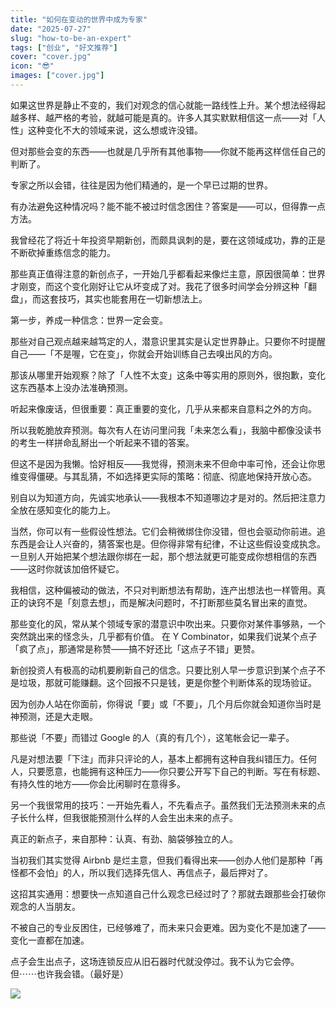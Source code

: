 ```yaml
---
title: "如何在变动的世界中成为专家"
date: "2025-07-27"
slug: "how-to-be-an-expert"
tags: ["创业", "好文推荐"]
cover: "cover.jpg"
icon: "😎"
images: ["cover.jpg"]
---
```

如果这世界是静止不变的，我们对观念的信心就能一路线性上升。某个想法经得起越多样、越严格的考验，就越可能是真的。许多人其实默默相信这一点——对「人性」这种变化不大的领域来说，这么想或许没错。



但对那些会变的东西——也就是几乎所有其他事物——你就不能再这样信任自己的判断了。



专家之所以会错，往往是因为他们精通的，是一个早已过期的世界。



有办法避免这种情况吗？能不能不被过时信念困住？答案是——可以，但得靠一点方法。



我曾经花了将近十年投资早期新创，而颇具讽刺的是，要在这领域成功，靠的正是不断砍掉重练信念的能力。



那些真正值得注意的新创点子，一开始几乎都看起来像烂主意，原因很简单：世界才刚变，而这个变化刚好让它从坏变成了对。我花了很多时间学会分辨这种「翻盘」，而这套技巧，其实也能套用在一切新想法上。



第一步，养成一种信念：世界一定会变。



那些对自己观点越来越笃定的人，潜意识里其实是认定世界静止。只要你不时提醒自己——「不是喔，它在变」，你就会开始训练自己去嗅出风的方向。



那该从哪里开始观察？除了「人性不太变」这条中等实用的原则外，很抱歉，变化这东西基本上没办法准确预测。



听起来像废话，但很重要：真正重要的变化，几乎从来都来自意料之外的方向。



所以我乾脆放弃预测。每次有人在访问里问我「未来怎么看」，我脑中都像没读书的考生一样拼命乱掰出一个听起来不错的答案。



但这不是因为我懒。恰好相反——我觉得，预测未来不但命中率可怜，还会让你思维变得僵硬。与其乱猜，不如选择更实际的策略：彻底、彻底地保持开放心态。



别自以为知道方向，先诚实地承认——我根本不知道哪边才是对的。然后把注意力全放在感知变化的能力上。



当然，你可以有一些假设性想法。它们会稍微绑住你没错，但也会驱动你前进。追东西是会让人兴奋的，猜答案也是。但你得非常有纪律，不让这些假设变成执念。
一旦别人开始把某个想法跟你绑在一起，那个想法就更可能变成你想相信的东西——这时你就该加倍怀疑它。



我相信，这种偏被动的做法，不只对判断想法有帮助，连产出想法也一样管用。真正的诀窍不是「刻意去想」，而是解决问题时，不打断那些莫名冒出来的直觉。



那些变化的风，常从某个领域专家的潜意识中吹出来。只要你对某件事够熟，一个突然跳出来的怪念头，几乎都有价值。
在 Y Combinator，如果我们说某个点子「疯了点」，那通常是称赞——搞不好还比「这点子不错」更赞。



新创投资人有极高的动机要刷新自己的信念。只要比别人早一步意识到某个点子不是垃圾，那就可能赚翻。这个回报不只是钱，更是你整个判断体系的现场验证。



因为创办人站在你面前，你得说「要」或「不要」，几个月后你就会知道你当时是神预测，还是大走眼。



那些说「不要」而错过 Google 的人（真的有几个），这笔帐会记一辈子。



凡是对想法要「下注」而非只评论的人，基本上都拥有这种自我纠错压力。任何人，只要愿意，也能拥有这种压力——你只要公开写下自己的判断。写在有标题、有持久性的地方——你会比闲聊时在意得多。



另一个我很常用的技巧：一开始先看人，不先看点子。虽然我们无法预测未来的点子长什么样，但我很能预测什么样的人会生出未来的点子。



真正的新点子，来自那种：认真、有劲、脑袋够独立的人。



当初我们其实觉得 Airbnb 是烂主意，但我们看得出来——创办人他们是那种「再怪都不会怕」的人，所以我们选择先信人、再信点子，最后押对了。



这招其实通用：想要快一点知道自己什么观念已经过时了？那就去跟那些会打破你观念的人当朋友。



不被自己的专业反困住，已经够难了，而未来只会更难。因为变化不是加速了——变化一直都在加速。



点子会生出点子，这场连锁反应从旧石器时代就没停过。我不认为它会停。
但⋯⋯也许我会错。（最好是）




![](https://prod-files-secure.s3.us-west-2.amazonaws.com/112d0858-5090-4d34-a606-b75eb8d65fd2/46476355-9cf3-4e99-9b7a-3531bc426380/1000202064.png?X-Amz-Algorithm=AWS4-HMAC-SHA256&X-Amz-Content-Sha256=UNSIGNED-PAYLOAD&X-Amz-Credential=ASIAZI2LB4663EYSZDEV%2F20250921%2Fus-west-2%2Fs3%2Faws4_request&X-Amz-Date=20250921T152814Z&X-Amz-Expires=3600&X-Amz-Security-Token=IQoJb3JpZ2luX2VjEIr%2F%2F%2F%2F%2F%2F%2F%2F%2F%2FwEaCXVzLXdlc3QtMiJIMEYCIQDoBzDZTM9VF99CKFVZRoueSYYnq1iplajUU6BoAZwPQwIhANBb6HayETw9jvU8NCqM1ukn2PKFfttXkxkq%2FXud0g1aKv8DCBMQABoMNjM3NDIzMTgzODA1IgyvweQU9aGqB7FO4pQq3APdPgN13TgcH5SPo9KRnveXD9Vjz42ABbjRx9x%2FHAJJKCxOWcbREc60FLjq2oz7IygZNB3suFPGJy3stNzJLgwOdYmBKmk5k2WZ7cyhXiF0JbW%2Fa6gu74aBXxmEG4wXSfE0lcVYQwxmL8j1icY%2B%2Bo6%2FJPhRr6bQcuNP5%2BzKmsQaycPDmfO08ckJC0ZiL7yJUXS%2FYKugp2tP5pnWYza6i0Hv6dTZV3VGiThvUflOYbf62PW%2B0ow6HkhtmwMX9XMlliBwXuR0%2BVxz%2Bv7N2cS0GbOqHOzXSfYwywS6LiW13i%2BthRZNtUr8NxMRRCL%2Bk9mF7XWI%2Bau1BbM36q%2B4TVNw5VVgP%2FJBOY%2B34Zr46iAM2a6e1kBmtPuUQbKhlmhQPtjs6mkUIiMqfmJWDzCE4bT%2FB4dh8b7bN%2BEcDmOg%2FPzVrnXcwLFNTmu3PWxs9aL%2FmXlA4eizJII8tUZ00tKH68UOBnKV8EizpF7s9jAmqOn8tYuXRiicgREGiuU7vBovP64AxeOkCTuhOaAVb1724bIWPiSoELMVOcFfYRysW%2FTwfzJ%2FIlKHKdLt%2F2gyAqsoRW3%2B6DoKjYFvKIjdYa9XEciqvAKKZx6JGWIk66MaCtxlFKFz%2Bvw5KI5Z2KP1h8BYdjCHnL%2FGBjqkAWChUrlVkVfBheWiEe4WEg2FIb8tqWYf9S7CswYKYBJZXT1ogkCChWCVpy%2FH08F3ePTcUJMi66cmFWF2iV9vnT2mNTu3%2FxtDvy3dcYuFHCU6Ckq6HgnKN874cuM2rrg9BHNHQpxe4ctb5%2BFpujyX8Wbs1DYI0PbIpwvYlEYgmLyQELitIeEcBpeFsMpMVi880yiRHRFHh%2FhFHo%2FxE5Cclro8nzy9&X-Amz-Signature=9406d3d4c5af9d74134998bb6d20f177b48c5643cb103d9acef6a817fa660c0d&X-Amz-SignedHeaders=host&x-amz-checksum-mode=ENABLED&x-id=GetObject)

